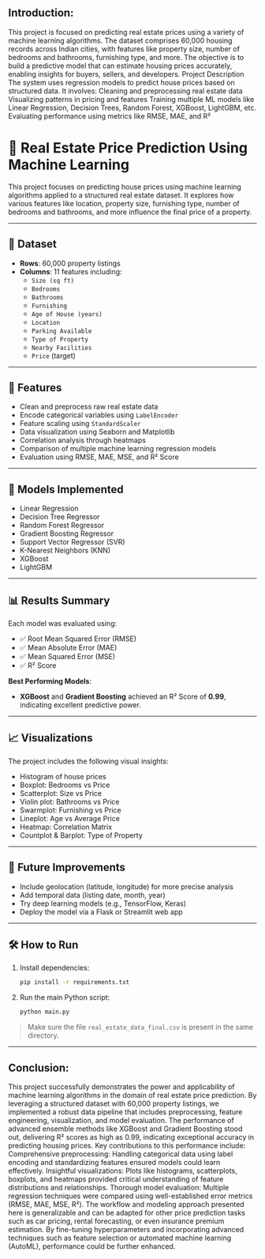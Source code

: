 ## Introduction:

This project is focused on predicting real estate prices using a variety of machine learning algorithms. The dataset comprises 60,000 housing records across Indian cities, with features like property size, number of bedrooms and bathrooms, furnishing type, and more. The objective is to build a predictive model that can estimate housing prices accurately, enabling insights for buyers, sellers, and developers.
Project Description The system uses regression models to predict house prices based on structured data. It involves:
Cleaning and preprocessing real estate data
Visualizing patterns in pricing and features
Training multiple ML models like Linear Regression, Decision Trees, Random Forest, XGBoost, LightGBM, etc.
Evaluating performance using metrics like RMSE, MAE, and R²

# 🏡 Real Estate Price Prediction Using Machine Learning

This project focuses on predicting house prices using machine learning algorithms applied to a structured real estate dataset. It explores how various features like location, property size, furnishing type, number of bedrooms and bathrooms, and more influence the final price of a property.

---

## 📁 Dataset

- **Rows**: 60,000 property listings
- **Columns**: 11 features including:
  - `Size (sq ft)`
  - `Bedrooms`
  - `Bathrooms`
  - `Furnishing`
  - `Age of House (years)`
  - `Location`
  - `Parking Available`
  - `Type of Property`
  - `Nearby Facilities`
  - `Price` (target)

---

## 🚀 Features

- Clean and preprocess raw real estate data
- Encode categorical variables using `LabelEncoder`
- Feature scaling using `StandardScaler`
- Data visualization using Seaborn and Matplotlib
- Correlation analysis through heatmaps
- Comparison of multiple machine learning regression models
- Evaluation using RMSE, MAE, MSE, and R² Score

---

## 🤖 Models Implemented

- Linear Regression  
- Decision Tree Regressor  
- Random Forest Regressor  
- Gradient Boosting Regressor  
- Support Vector Regressor (SVR)  
- K-Nearest Neighbors (KNN)  
- XGBoost  
- LightGBM

---

## 📊 Results Summary

Each model was evaluated using:
- ✅ Root Mean Squared Error (RMSE)
- ✅ Mean Absolute Error (MAE)
- ✅ Mean Squared Error (MSE)
- ✅ R² Score

**Best Performing Models**:
- **XGBoost** and **Gradient Boosting** achieved an R² Score of **0.99**, indicating excellent predictive power.

---

## 📈 Visualizations

The project includes the following visual insights:
- Histogram of house prices
- Boxplot: Bedrooms vs Price
- Scatterplot: Size vs Price
- Violin plot: Bathrooms vs Price
- Swarmplot: Furnishing vs Price
- Lineplot: Age vs Average Price
- Heatmap: Correlation Matrix
- Countplot & Barplot: Type of Property

---

## 🧠 Future Improvements

- Include geolocation (latitude, longitude) for more precise analysis
- Add temporal data (listing date, month, year)
- Try deep learning models (e.g., TensorFlow, Keras)
- Deploy the model via a Flask or Streamlit web app

---

## 🛠️ How to Run

1. Install dependencies:
    ```bash
    pip install -r requirements.txt
    ```

2. Run the main Python script:
    ```bash
    python main.py
    ```

> Make sure the file `real_estate_data_final.csv` is present in the same directory.

---

## Conclusion:

This project successfully demonstrates the power and applicability of machine learning algorithms in the domain of real estate price prediction. By leveraging a structured dataset with 60,000 property listings, we implemented a robust data pipeline that includes preprocessing, feature engineering, visualization, and model evaluation. The performance of advanced ensemble methods like XGBoost and Gradient Boosting stood out, delivering R² scores as high as 0.99, indicating exceptional accuracy in predicting housing prices.
Key contributions to this performance include:
Comprehensive preprocessing: Handling categorical data using label encoding and standardizing features ensured models could learn effectively.
Insightful visualizations: Plots like histograms, scatterplots, boxplots, and heatmaps provided critical understanding of feature distributions and relationships.
Thorough model evaluation: Multiple regression techniques were compared using well-established error metrics (RMSE, MAE, MSE, R²).
The workflow and modeling approach presented here is generalizable and can be adapted for other price prediction tasks such as car pricing, rental forecasting, or even insurance premium estimation. By fine-tuning hyperparameters and incorporating advanced techniques such as feature selection or automated machine learning (AutoML), performance could be further enhanced.

